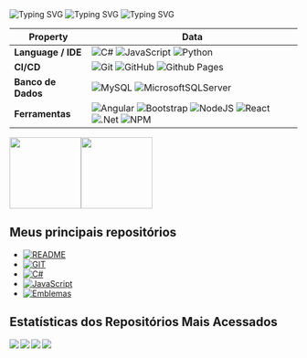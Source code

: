 <div>
  <img src="https://readme-typing-svg.demolab.com?font=&weight=100&size=57&pause=1000&color=08F700&center=falso&vCenter=falso&repeat=verdadeiro&width=800&height=100&lines=Faaala+Dev!+Tudo+na+paz%3F" alt="Typing SVG" />
<img src="https://readme-typing-svg.demolab.com?font=&weight=500&size=48&pause=1000&color=15CAF7&background=2BFF3200&center=verdadeiro&vCenter=verdadeiro&repeat=verdadeiro&width=1080&height=100&lines=Eu+sou+o+Vinicio+Andrade+" alt="Typing SVG" />
<img src="https://readme-typing-svg.demolab.com?font=&weight=500&size=48&duration=1000&pause=1000&color=15CAF7&background=2BFF3200&center=verdadeiro&vCenter=verdadeiro&repeat=verdadeiro&width=1080&height=100&lines=Full+stack+Freelancer" alt="Typing SVG" />
</div>



<!--   my-skils -->
| Property                                        | Data 
--------------------------------------------------|--------------------------------------------
| **Language / IDE**                              | ![C#](https://img.shields.io/badge/c%23-%23239120.svg?style=for-the-badge&logo=c-sharp&logoColor=white) ![JavaScript](https://img.shields.io/badge/javascript-%23323330.svg?style=for-the-badge&logo=javascript&logoColor=%23F7DF1E) ![Python](https://img.shields.io/badge/python-3670A0?style=for-the-badge&logo=python&logoColor=ffdd54)
| **CI/CD**                                       | ![Git](https://img.shields.io/badge/git-%23F05033.svg?style=for-the-badge&logo=git&logoColor=white) ![GitHub](https://img.shields.io/badge/github-%23121011.svg?style=for-the-badge&logo=github&logoColor=white) ![Github Pages](https://img.shields.io/badge/github%20pages-121013?style=for-the-badge&logo=github&logoColor=white)
| **Banco de Dados**                              | ![MySQL](https://img.shields.io/badge/mysql-%2300f.svg?style=for-the-badge&logo=mysql&logoColor=white) ![MicrosoftSQLServer](https://img.shields.io/badge/Microsoft%20SQL%20Server-CC2927?style=for-the-badge&logo=microsoft%20sql%20server&logoColor=white)
| **Ferramentas**                                 | ![Angular](https://img.shields.io/badge/angular-%23DD0031.svg?style=for-the-badge&logo=angular&logoColor=white) ![Bootstrap](https://img.shields.io/badge/bootstrap-%238511FA.svg?style=for-the-badge&logo=bootstrap&logoColor=white) ![NodeJS](https://img.shields.io/badge/node.js-6DA55F?style=for-the-badge&logo=node.js&logoColor=white) ![React](https://img.shields.io/badge/react-%2320232a.svg?style=for-the-badge&logo=react&logoColor=%2361DAFB) ![.Net](https://img.shields.io/badge/.NET-5C2D91?style=for-the-badge&logo=.net&logoColor=white) ![NPM](https://img.shields.io/badge/NPM-%23CB3837.svg?style=for-the-badge&logo=npm&logoColor=white)

  <div style="display: flex;">
  <a href="https://github.com/ViniMortinho">
    <img height="125em" src="https://github-readme-stats.vercel.app/api?username=ViniMortinho&show_icons=true&theme=dark&include_all_commits=true&count_private=true" />
  </a>
  <a href="https://github.com/ViniMortinho">
    <img height="125em" src="https://github-readme-stats.vercel.app/api/top-langs/?username=ViniMortinho&layout=compact&langs_count=6&theme=dark" />
  </a>
</div>




## Meus principais repositórios

- [![README](https://img.shields.io/badge/README-Repository-blue?style=for-the-badge&logo=github)](https://github.com/ViniMortinho/ViniMortinho)
- [![GIT](https://img.shields.io/badge/GIT-Repository-orange?style=for-the-badge&logo=git)](https://github.com/ViniMortinho/Git)
- [![C#](https://img.shields.io/badge/C%23-Repository-brightgreen?style=for-the-badge&logo=csharp)](https://github.com/ViniMortinho/Start-C-Sharp)
- [![JavaScript](https://img.shields.io/badge/JavaScript-Repository-yellow?style=for-the-badge&logo=javascript)](https://github.com/ViniMortinho/Java-Script)
- [![Emblemas](https://img.shields.io/badge/HTML%20%26%20CSS-Repository-red?style=for-the-badge&logo=html5)]([https://github.com/ViniMortinho/html-css])
## Estatísticas dos Repositórios Mais Acessados

<div>
  <a href="https://github.com/ViniMortinho/Start-C-Sharp">
    <img align="left" src="https://github-readme-stats.vercel.app/api/pin/?username=ViniMortinho&repo=Start-C-Sharp&theme=dark" />
  </a>
  <a href="https://github.com/ViniMortinho/Java-Script">
    <img align="left" src="https://github-readme-stats.vercel.app/api/pin/?username=ViniMortinho&repo=Java-Script&theme=dark" />
  </a>
  <a href="https://github.com/ViniMortinho/ViniMortinho">
    <img align="left" src="https://github-readme-stats.vercel.app/api/pin/?username=ViniMortinho&repo=ViniMortinho&theme=dark" />
  </a>
   <a href="https://github.com/ViniMortinho/Emblemas">
    <img align="left" src="https://github-readme-stats.vercel.app/api/pin/?username=ViniMortinho&repo=ViniMortinho&theme=dark" />
 
</div>





